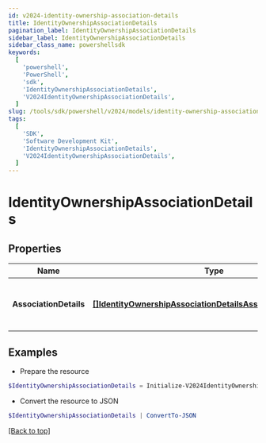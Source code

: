 ```yaml
---
id: v2024-identity-ownership-association-details
title: IdentityOwnershipAssociationDetails
pagination_label: IdentityOwnershipAssociationDetails
sidebar_label: IdentityOwnershipAssociationDetails
sidebar_class_name: powershellsdk
keywords:
  [
    'powershell',
    'PowerShell',
    'sdk',
    'IdentityOwnershipAssociationDetails',
    'V2024IdentityOwnershipAssociationDetails',
  ]
slug: /tools/sdk/powershell/v2024/models/identity-ownership-association-details
tags:
  [
    'SDK',
    'Software Development Kit',
    'IdentityOwnershipAssociationDetails',
    'V2024IdentityOwnershipAssociationDetails',
  ]
---
```


# IdentityOwnershipAssociationDetails

## Properties

| Name | Type | Description | Notes |
| --- | --- | --- | --- |
| **AssociationDetails** | [**[]IdentityOwnershipAssociationDetailsAssociationDetailsInner**](identity-ownership-association-details-association-details-inner) | list of all the resource associations for the identity | [optional] |

## Examples

- Prepare the resource

```powershell
$IdentityOwnershipAssociationDetails = Initialize-V2024IdentityOwnershipAssociationDetails  -AssociationDetails null
```

- Convert the resource to JSON

```powershell
$IdentityOwnershipAssociationDetails | ConvertTo-JSON
```

[[Back to top]](#)
